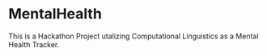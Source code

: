 # MentalHealth
This is a Hackathon Project utalizing Computational Linguistics as a Mental Health Tracker.

